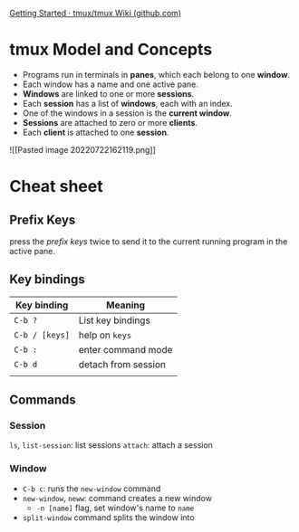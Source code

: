 [Getting Started · tmux/tmux Wiki (github.com)](https://github.com/tmux/tmux/wiki/Getting-Started)


# tmux Model and Concepts

-   Programs run in terminals in **panes**, which each belong to one **window**.
-   Each window has a name and one active pane.
-   **Windows** are linked to one or more **sessions**.
-   Each **session** has a list of **windows**, each with an index.
-   One of the windows in a session is the **current window**.
-   **Sessions** are attached to zero or more **clients**.
-   Each **client** is attached to one **session**.

![[Pasted image 20220722162119.png]]

# Cheat sheet

## Prefix Keys

press the _prefix keys_ twice to send it to the current running program in the active pane.


## Key bindings

| Key binding    | Meaning            |
| -------------- | ------------------ |
| `C-b ?`        | List key bindings  |
| `C-b / [keys]` | help on `keys`     |
| `C-b :`        | enter command mode |
| `C-b d`        | detach from session |
|                |                    |


## Commands

### Session
`ls`, `list-session`: list sessions
`attach`: attach a session

### Window

- `C-b c`: runs the `new-window` command
- `new-window`, `neww`: command creates a new window 
    - `-n [name]` flag, set window's name to `name`
- `split-window` command splits the window into 


